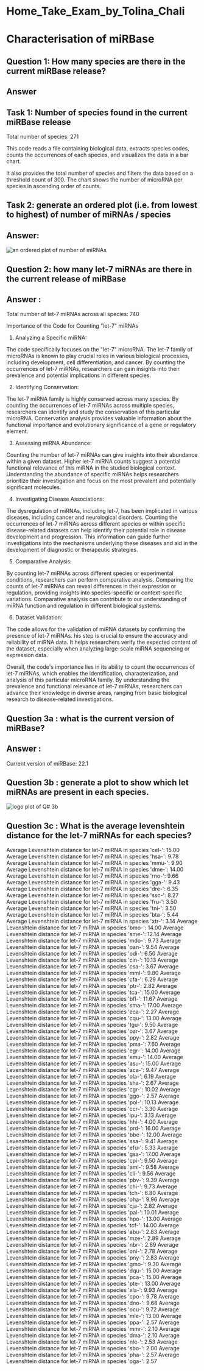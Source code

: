 # Home_Take_Exam_by_Tolina_Chali
# Characterisation of miRBase
## Question 1: How many species are there in the current miRBase release?
## Answer
## Task 1: Number of species found in the current miRBase release
Total number of species: 271

This code reads a file containing biological data, extracts species codes, counts the occurrences of each species,
and visualizes the data in a bar chart. 

It also provides the total number of species and filters the data based on a threshold count of 300. 
The chart shows the number of microRNA per species in ascending order of counts.
## Task 2: generate an ordered plot (i.e. from lowest to highest) of number of miRNAs / species
## Answer: 
![an ordered plot  of number of miRNAs](https://github.com/tolinachali/Home_Take_Exam_by_Tolina_Chali/assets/130226558/cb614fc3-3ed7-4737-b6e0-ab0630d5471f)

## Question 2: how many let-7 miRNAs are there in the current release of miRBase
## Answer : 
Total number of let-7 miRNAs across all species: 740

Importance of the Code for Counting "let-7" miRNAs
1. Analyzing a Specific miRNA:

The code specifically focuses on the "let-7" microRNA. 
The let-7 family of microRNAs is known to play crucial roles in various biological processes, including development, 
cell differentiation, and cancer. 
By counting the occurrences of let-7 miRNAs, researchers can gain insights into their prevalence and potential
implications in different species.

2. Identifying Conservation:

The let-7 miRNA family is highly conserved across many species. 
By counting the occurrences of let-7 miRNAs across multiple species, researchers 
can identify and study the conservation of this particular microRNA. 
Conservation analysis provides valuable information about the functional importance
and evolutionary significance of a gene or regulatory element.

3. Assessing miRNA Abundance:

Counting the number of let-7 miRNAs can give insights into their abundance within a given dataset. 
Higher let-7 miRNA counts suggest a potential functional relevance of this miRNA in the studied biological context.
Understanding the abundance of specific miRNAs helps researchers prioritize their investigation and focus on 
the most prevalent and potentially significant molecules.

4. Investigating Disease Associations:

The dysregulation of miRNAs, including let-7, has been implicated in various diseases, including cancer 
and neurological disorders. 
Counting the occurrences of let-7 miRNAs across different species or within specific disease-related
datasets can help identify their potential role in disease development and progression.
This information can guide further investigations into the mechanisms underlying these diseases and 
aid in the development of diagnostic or therapeutic strategies.

5. Comparative Analysis:

By counting let-7 miRNAs across different species or experimental conditions, researchers can perform comparative analysis.
Comparing the counts of let-7 miRNAs can reveal differences in their expression or regulation, providing 
insights into species-specific or context-specific variations. 
Comparative analysis can contribute to our understanding of miRNA function and regulation in different biological systems.

6. Dataset Validation:

The code allows for the validation of miRNA datasets by confirming the presence of let-7 miRNAs. 
his step is crucial to ensure the accuracy and reliability of miRNA data. It helps researchers verify the expected
content of the dataset, especially when analyzing large-scale miRNA sequencing or expression data.

Overall, the code's importance lies in its ability to count the occurrences of let-7 miRNAs, which enables 
the identification, characterization, and analysis of this particular microRNA family. 
By understanding the prevalence and functional relevance of let-7 miRNAs, researchers 
can advance their knowledge in diverse areas, ranging from basic biological research to disease-related investigations.

## Question 3a : what is the current version of miRBase?
## Answer : 
Current version of miRBase: 22.1
## Question 3b :  generate a plot to show which let miRNAs are present in each species.
![logo plot of Q# 3b](https://github.com/tolinachali/Home_Take_Exam_by_Tolina_Chali/assets/130226558/2770b498-22b1-44e4-872c-9733e764843a)

## Question 3c : What is the average levenshtein distance for the let-7 miRNAs for each species?

Average Levenshtein distance for let-7 miRNA in species 'cel-': 15.00
Average Levenshtein distance for let-7 miRNA in species 'hsa-': 9.78
Average Levenshtein distance for let-7 miRNA in species 'mmu-': 9.90
Average Levenshtein distance for let-7 miRNA in species 'dme-': 14.00
Average Levenshtein distance for let-7 miRNA in species 'rno-': 9.66
Average Levenshtein distance for let-7 miRNA in species 'gga-': 9.43
Average Levenshtein distance for let-7 miRNA in species 'dre-': 6.35
Average Levenshtein distance for let-7 miRNA in species 'ssc-': 8.27
Average Levenshtein distance for let-7 miRNA in species 'fru-': 3.50
Average Levenshtein distance for let-7 miRNA in species 'tni-': 3.50
Average Levenshtein distance for let-7 miRNA in species 'bta-': 5.44
Average Levenshtein distance for let-7 miRNA in species 'xtr-': 3.14
Average Levenshtein distance for let-7 miRNA in species 'bmo-': 14.00
Average Levenshtein distance for let-7 miRNA in species 'sme-': 12.14
Average Levenshtein distance for let-7 miRNA in species 'mdo-': 9.73
Average Levenshtein distance for let-7 miRNA in species 'oan-': 9.54
Average Levenshtein distance for let-7 miRNA in species 'odi-': 6.50
Average Levenshtein distance for let-7 miRNA in species 'cin-': 10.13
Average Levenshtein distance for let-7 miRNA in species 'csa-': 3.67
Average Levenshtein distance for let-7 miRNA in species 'mml-': 9.80
Average Levenshtein distance for let-7 miRNA in species 'cfa-': 6.29
Average Levenshtein distance for let-7 miRNA in species 'ptr-': 2.82
Average Levenshtein distance for let-7 miRNA in species 'tca-': 15.00
Average Levenshtein distance for let-7 miRNA in species 'bfl-': 11.67
Average Levenshtein distance for let-7 miRNA in species 'sma-': 17.00
Average Levenshtein distance for let-7 miRNA in species 'eca-': 2.27
Average Levenshtein distance for let-7 miRNA in species 'cqu-': 13.00
Average Levenshtein distance for let-7 miRNA in species 'tgu-': 9.50
Average Levenshtein distance for let-7 miRNA in species 'oar-': 3.67
Average Levenshtein distance for let-7 miRNA in species 'ppy-': 2.82
Average Levenshtein distance for let-7 miRNA in species 'pma-': 7.60
Average Levenshtein distance for let-7 miRNA in species 'egr-': 14.00
Average Levenshtein distance for let-7 miRNA in species 'emu-': 14.00
Average Levenshtein distance for let-7 miRNA in species 'asu-': 15.00
Average Levenshtein distance for let-7 miRNA in species 'aca-': 9.47
Average Levenshtein distance for let-7 miRNA in species 'ola-': 6.19
Average Levenshtein distance for let-7 miRNA in species 'sha-': 2.67
Average Levenshtein distance for let-7 miRNA in species 'cgr-': 10.02
Average Levenshtein distance for let-7 miRNA in species 'ggo-': 2.57
Average Levenshtein distance for let-7 miRNA in species 'pol-': 10.13
Average Levenshtein distance for let-7 miRNA in species 'ccr-': 3.30
Average Levenshtein distance for let-7 miRNA in species 'ipu-': 3.13
Average Levenshtein distance for let-7 miRNA in species 'hhi-': 4.00
Average Levenshtein distance for let-7 miRNA in species 'prd-': 16.00
Average Levenshtein distance for let-7 miRNA in species 'bbe-': 12.00
Average Levenshtein distance for let-7 miRNA in species 'ssa-': 9.41
Average Levenshtein distance for let-7 miRNA in species 'efu-': 5.33
Average Levenshtein distance for let-7 miRNA in species 'gsa-': 17.00
Average Levenshtein distance for let-7 miRNA in species 'cpi-': 9.50
Average Levenshtein distance for let-7 miRNA in species 'ami-': 9.58
Average Levenshtein distance for let-7 miRNA in species 'cli-': 9.56
Average Levenshtein distance for let-7 miRNA in species 'pbv-': 9.39
Average Levenshtein distance for let-7 miRNA in species 'chi-': 9.73
Average Levenshtein distance for let-7 miRNA in species 'tch-': 6.80
Average Levenshtein distance for let-7 miRNA in species 'oha-': 9.96
Average Levenshtein distance for let-7 miRNA in species 'cja-': 2.82
Average Levenshtein distance for let-7 miRNA in species 'pal-': 10.01
Average Levenshtein distance for let-7 miRNA in species 'hpo-': 13.00
Average Levenshtein distance for let-7 miRNA in species 'tcf-': 14.00
Average Levenshtein distance for let-7 miRNA in species 'abu-': 2.83
Average Levenshtein distance for let-7 miRNA in species 'mze-': 2.89
Average Levenshtein distance for let-7 miRNA in species 'nbr-': 2.89
Average Levenshtein distance for let-7 miRNA in species 'oni-': 2.78
Average Levenshtein distance for let-7 miRNA in species 'pny-': 2.83
Average Levenshtein distance for let-7 miRNA in species 'gmo-': 9.30
Average Levenshtein distance for let-7 miRNA in species 'dqu-': 15.00
Average Levenshtein distance for let-7 miRNA in species 'pca-': 15.00
Average Levenshtein distance for let-7 miRNA in species 'pte-': 13.00
Average Levenshtein distance for let-7 miRNA in species 'xla-': 9.93
Average Levenshtein distance for let-7 miRNA in species 'cpo-': 9.78
Average Levenshtein distance for let-7 miRNA in species 'dno-': 9.68
Average Levenshtein distance for let-7 miRNA in species 'ocu-': 9.72
Average Levenshtein distance for let-7 miRNA in species 'mle-': 13.00
Average Levenshtein distance for let-7 miRNA in species 'ppa-': 2.57
Average Levenshtein distance for let-7 miRNA in species 'mmr-': 2.10
Average Levenshtein distance for let-7 miRNA in species 'dma-': 2.10
Average Levenshtein distance for let-7 miRNA in species 'nle-': 2.53
Average Levenshtein distance for let-7 miRNA in species 'sbo-': 2.00
Average Levenshtein distance for let-7 miRNA in species 'pha-': 2.57
Average Levenshtein distance for let-7 miRNA in species 'oga-': 2.57












